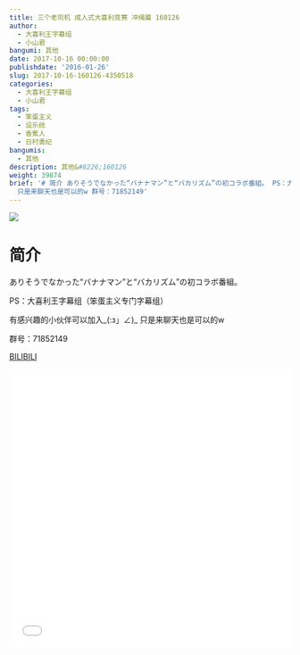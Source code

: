 ```yaml
---
title: 三个老司机 成人式大喜利竞赛 冲绳篇 160126
author:
  - 大喜利王字幕组
  - 小山君
bangumi: 其他
date: 2017-10-16 00:00:00
publishdate: '2016-01-26'
slug: 2017-10-16-160126-4350518
categories:
  - 大喜利王字幕组
  - 小山君
tags:
  - 笨蛋主义
  - 设乐统
  - 香蕉人
  - 日村勇纪
bangumis:
  - 其他
description: 其他&#8226;160126
weight: 39874
brief: '# 简介 ありそうでなかった“バナナマン”と“バカリズム”の初コラボ番組。 PS：大喜利王字幕组（笨蛋主义专门字幕组） 有感兴趣的小伙伴可以加入_(:з」∠)_
  只是来聊天也是可以的w 群号：71852149'
---
```


![](https://i.imgur.com/b2SeZYC.jpg)

# 简介  
ありそうでなかった“バナナマン”と“バカリズム”の初コラボ番組。


PS：大喜利王字幕组（笨蛋主义专门字幕组） 


有感兴趣的小伙伴可以加入_(:з」∠)_  只是来聊天也是可以的w


群号：71852149







  [BILIBILI](https://www.bilibili.com/video/av4350518/)


<div class="vcontainer">  <iframe class='video' src="//www.bilibili.com/blackboard/player.html?aid=4350518" width="100%" height="500" frameborder="0" allowfullscreen="allowfullscreen"></iframe></div>
